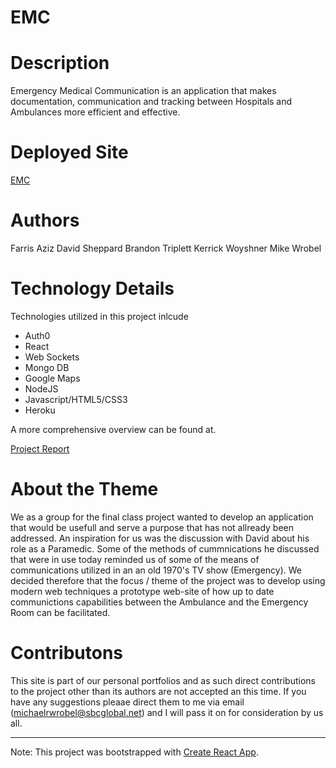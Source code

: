 # EMC

# Description

Emergency Medical Communication is an application that makes documentation, communication and tracking between Hospitals and Ambulances more efficient and effective. 

# Deployed Site

[EMC](https://emergency-communication.herokuapp.com/) 

# Authors

Farris Aziz
David Sheppard
Brandon Triplett
Kerrick Woyshner
Mike Wrobel

# Technology Details

Technologies utilized in this project inlcude
- Auth0
- React
- Web Sockets
- Mongo DB
- Google Maps
- NodeJS
- Javascript/HTML5/CSS3
- Heroku

A more comprehensive overview can be found at.

[Project Report](https://docs.google.com/document/d/1saCfwGQaDHZs9o4NFp15V596leMRdogayDHVJttj-hk/edit#heading=h.z6ne0og04bp5)


# About the Theme

We as a group for the final class project wanted to develop an application that would be usefull and serve a purpose that has not allready been addressed.
An inspiration for us was the discussion with David about his role as a Paramedic.  Some of the methods of cummnications he discussed that were in use today reminded us of some of the means of communications utilized in an an old 1970's TV show (Emergency).   We decided therefore that the focus / theme of the project was to develop using modern web techniques a prototype web-site of how up to date communictions capabilities between the Ambulance and the Emergency Room can be facilitated.

# Contributons

This site is part of our personal portfolios and as such direct contributions to the project other than its authors are not accepted an this time.  If you have any suggestions pleaae direct them to me via email (michaelrwrobel@sbcglobal.net) and I will pass it on for consideration by us all.

-----

Note: This project was bootstrapped with [Create React App](https://github.com/facebookincubator/create-react-app).

